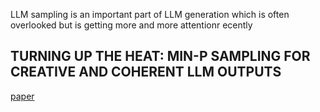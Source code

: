 
LLM sampling is an important part of LLM generation which is often overlooked but is getting more and more attentionr ecently


## TURNING UP THE HEAT: MIN-P SAMPLING FOR CREATIVE AND COHERENT LLM OUTPUTS 
[paper](https://openreview.net/pdf?id=FBkpCyujtS)
